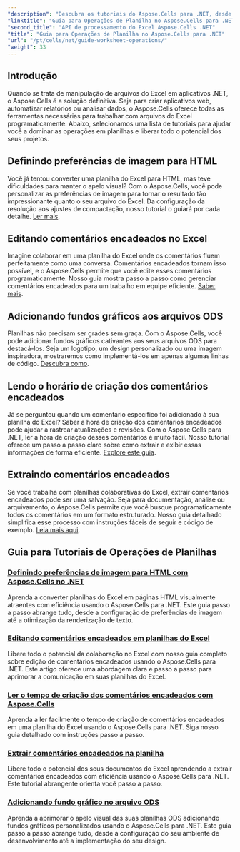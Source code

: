 ```yaml
---
"description": "Descubra os tutoriais do Aspose.Cells para .NET, desde a configuração de preferências de imagem para HTML até a adição de fundos gráficos no ODS. Aprenda com guias passo a passo."
"linktitle": "Guia para Operações de Planilha no Aspose.Cells para .NET"
"second_title": "API de processamento do Excel Aspose.Cells .NET"
"title": "Guia para Operações de Planilha no Aspose.Cells para .NET"
"url": "/pt/cells/net/guide-worksheet-operations/"
"weight": 33
---
```


## Introdução

Quando se trata de manipulação de arquivos do Excel em aplicativos .NET, o Aspose.Cells é a solução definitiva. Seja para criar aplicativos web, automatizar relatórios ou analisar dados, o Aspose.Cells oferece todas as ferramentas necessárias para trabalhar com arquivos do Excel programaticamente. Abaixo, selecionamos uma lista de tutoriais para ajudar você a dominar as operações em planilhas e liberar todo o potencial dos seus projetos.

## Definindo preferências de imagem para HTML 
 
Você já tentou converter uma planilha do Excel para HTML, mas teve dificuldades para manter o apelo visual? Com o Aspose.Cells, você pode personalizar as preferências de imagem para tornar o resultado tão impressionante quanto o seu arquivo do Excel. Da configuração da resolução aos ajustes de compactação, nosso tutorial o guiará por cada detalhe. [Ler mais](./setting-image-preferences/).

## Editando comentários encadeados no Excel 
 
Imagine colaborar em uma planilha do Excel onde os comentários fluem perfeitamente como uma conversa. Comentários encadeados tornam isso possível, e o Aspose.Cells permite que você edite esses comentários programaticamente. Nosso guia mostra passo a passo como gerenciar comentários encadeados para um trabalho em equipe eficiente. [Saber mais](./editing-threaded-comments/).

## Adicionando fundos gráficos aos arquivos ODS
  
Planilhas não precisam ser grades sem graça. Com o Aspose.Cells, você pode adicionar fundos gráficos cativantes aos seus arquivos ODS para destacá-los. Seja um logotipo, um design personalizado ou uma imagem inspiradora, mostraremos como implementá-los em apenas algumas linhas de código. [Descubra como](./adding-graphic-background-in-ods-file/).

## Lendo o horário de criação dos comentários encadeados  

Já se perguntou quando um comentário específico foi adicionado à sua planilha do Excel? Saber a hora de criação dos comentários encadeados pode ajudar a rastrear atualizações e revisões. Com o Aspose.Cells para .NET, ler a hora de criação desses comentários é muito fácil. Nosso tutorial oferece um passo a passo claro sobre como extrair e exibir essas informações de forma eficiente. [Explore este guia](./read-created-time-of-threaded-comment/).

## Extraindo comentários encadeados  

Se você trabalha com planilhas colaborativas do Excel, extrair comentários encadeados pode ser uma salvação. Seja para documentação, análise ou arquivamento, o Aspose.Cells permite que você busque programaticamente todos os comentários em um formato estruturado. Nosso guia detalhado simplifica esse processo com instruções fáceis de seguir e código de exemplo. [Leia mais aqui](./extract-threaded-comments/).

## Guia para Tutoriais de Operações de Planilhas
### [Definindo preferências de imagem para HTML com Aspose.Cells no .NET](./setting-image-preferences/)
Aprenda a converter planilhas do Excel em páginas HTML visualmente atraentes com eficiência usando o Aspose.Cells para .NET. Este guia passo a passo abrange tudo, desde a configuração de preferências de imagem até a otimização da renderização de texto.
### [Editando comentários encadeados em planilhas do Excel](./editing-threaded-comments/)
Libere todo o potencial da colaboração no Excel com nosso guia completo sobre edição de comentários encadeados usando o Aspose.Cells para .NET. Este artigo oferece uma abordagem clara e passo a passo para aprimorar a comunicação em suas planilhas do Excel.
### [Ler o tempo de criação dos comentários encadeados com Aspose.Cells](./read-created-time-of-threaded-comment/)
Aprenda a ler facilmente o tempo de criação de comentários encadeados em uma planilha do Excel usando o Aspose.Cells para .NET. Siga nosso guia detalhado com instruções passo a passo.
### [Extrair comentários encadeados na planilha](./extract-threaded-comments/)
Libere todo o potencial dos seus documentos do Excel aprendendo a extrair comentários encadeados com eficiência usando o Aspose.Cells para .NET. Este tutorial abrangente orienta você passo a passo.
### [Adicionando fundo gráfico no arquivo ODS](./adding-graphic-background-in-ods-file/)
Aprenda a aprimorar o apelo visual das suas planilhas ODS adicionando fundos gráficos personalizados usando o Aspose.Cells para .NET. Este guia passo a passo abrange tudo, desde a configuração do seu ambiente de desenvolvimento até a implementação do seu design.